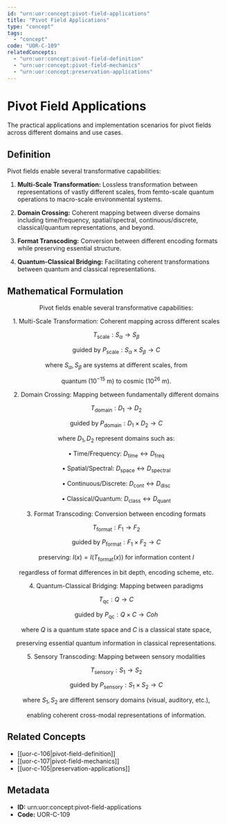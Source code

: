 ```yaml
---
id: "urn:uor:concept:pivot-field-applications"
title: "Pivot Field Applications"
type: "concept"
tags:
  - "concept"
code: "UOR-C-109"
relatedConcepts:
  - "urn:uor:concept:pivot-field-definition"
  - "urn:uor:concept:pivot-field-mechanics"
  - "urn:uor:concept:preservation-applications"
---
```


# Pivot Field Applications

The practical applications and implementation scenarios for pivot fields across different domains and use cases.

## Definition

Pivot fields enable several transformative capabilities:

1. **Multi-Scale Transformation:** Lossless transformation between representations of vastly different scales, from femto-scale quantum operations to macro-scale environmental systems.

2. **Domain Crossing:** Coherent mapping between diverse domains including time/frequency, spatial/spectral, continuous/discrete, classical/quantum representations, and beyond.

3. **Format Transcoding:** Conversion between different encoding formats while preserving essential structure.

4. **Quantum-Classical Bridging:** Facilitating coherent transformations between quantum and classical representations.

## Mathematical Formulation

$$
\text{Pivot fields enable several transformative capabilities:}
$$

$$
\text{1. Multi-Scale Transformation: Coherent mapping across different scales}
$$

$$
T_{\text{scale}}: S_\alpha \to S_\beta
$$

$$
\text{   guided by } P_{\text{scale}}: S_\alpha \times S_\beta \to C
$$

$$
\text{   where } S_\alpha, S_\beta \text{ are systems at different scales, from}
$$

$$
\text{   quantum (} 10^{-15} \text{ m) to cosmic (} 10^{26} \text{ m).}
$$

$$
\text{2. Domain Crossing: Mapping between fundamentally different domains}
$$

$$
T_{\text{domain}}: D_1 \to D_2
$$

$$
\text{   guided by } P_{\text{domain}}: D_1 \times D_2 \to C
$$

$$
\text{   where } D_1, D_2 \text{ represent domains such as:}
$$

$$
\text{   • Time/Frequency: } D_{\text{time}} \leftrightarrow D_{\text{freq}}
$$

$$
\text{   • Spatial/Spectral: } D_{\text{space}} \leftrightarrow D_{\text{spectral}}
$$

$$
\text{   • Continuous/Discrete: } D_{\text{cont}} \leftrightarrow D_{\text{disc}}
$$

$$
\text{   • Classical/Quantum: } D_{\text{class}} \leftrightarrow D_{\text{quant}}
$$

$$
\text{3. Format Transcoding: Conversion between encoding formats}
$$

$$
T_{\text{format}}: F_1 \to F_2
$$

$$
\text{   guided by } P_{\text{format}}: F_1 \times F_2 \to C
$$

$$
\text{   preserving: } I(x) = I(T_{\text{format}}(x)) \text{ for information content } I
$$

$$
\text{   regardless of format differences in bit depth, encoding scheme, etc.}
$$

$$
\text{4. Quantum-Classical Bridging: Mapping between paradigms}
$$

$$
T_{\text{qc}}: Q \to C
$$

$$
\text{   guided by } P_{\text{qc}}: Q \times C \to Coh
$$

$$
\text{   where } Q \text{ is a quantum state space and } C \text{ is a classical state space,}
$$

$$
\text{   preserving essential quantum information in classical representations.}
$$

$$
\text{5. Sensory Transcoding: Mapping between sensory modalities}
$$

$$
T_{\text{sensory}}: S_1 \to S_2
$$

$$
\text{   guided by } P_{\text{sensory}}: S_1 \times S_2 \to C
$$

$$
\text{   where } S_1, S_2 \text{ are different sensory domains (visual, auditory, etc.),}
$$

$$
\text{   enabling coherent cross-modal representations of information.}
$$

## Related Concepts

- [[uor-c-106|pivot-field-definition]]
- [[uor-c-107|pivot-field-mechanics]]
- [[uor-c-105|preservation-applications]]

## Metadata

- **ID:** urn:uor:concept:pivot-field-applications
- **Code:** UOR-C-109
